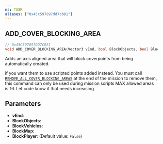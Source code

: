 ```yaml
---
ns: TASK
aliases: ["0x45c597097dd7cb81"]
---
```

## ADD_COVER_BLOCKING_AREA

```c
// 0x45C597097DD7CB81
void ADD_COVER_BLOCKING_AREA(Vector3 vEnd, bool BlockObjects, bool BlockVehicles, bool BlockMap, bool BlockPlayer);
```

Adds an axis aligned area that will block coverpoints from being automatically created.

if you want them to use scripted points added instead. You must call [`REMOVE_ALL_COVER_BLOCKING_AREAS`](#_0xDB6708C0B46F56D8) at the end of the mission to remove them, this command can only be used during mission scripts MAX allowed areas is 16. Let code know if that needs increasing


## Parameters
* **vEnd**: 
* **BlockObjects**: 
* **BlockVehicles**: 
* **BlockMap**: 
* **BlockPlayer**: (Default value: `False`)
